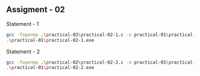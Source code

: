 ## Assigment - 02

Statement - 1
```bash
gcc -fopenmp .\practical-02\practical-02-1.c -o practical-01\practical-02-1
.\practical-01\practical-02-1.exe
```
Statement - 2

```bash
gcc -fopenmp .\practical-02\practical-02-2.c -o practical-01\practical-02-1
.\practical-01\practical-02-2.exe
```